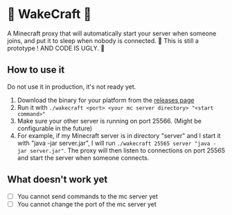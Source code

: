 # 🌙 WakeCraft 🌙
A Minecraft proxy that will automatically start your server when someone joins, and put it to sleep when nobody is connected.
🚧 This is still a prototype ! AND CODE IS UGLY. 🚧

## How to use it
Do not use it in production, it's not ready yet.
1. Download the binary for your platform from the [releases page](https://github.com/shadowdevfr/wakecraft/releases/)
2. Run it with `./wakecraft <port> <your mc server directory> "<start command>"`
3. Make sure your other server is running on port 25566. (Might be configurable in the future)
4. For example, if my Minecraft server is in directory "server" and I start it with "java -jar server.jar", I will run `./wakecraft 25565 server "java -jar server.jar"`. The proxy will then listen to connections on port 25565 and start the server when someone connects.
   
## What doesn't work yet
- [ ] You cannot send commands to the mc server yet
- [ ] You cannot change the port of the mc server yet